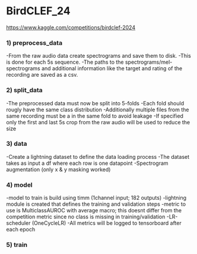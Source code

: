 # BirdCLEF_24

https://www.kaggle.com/competitions/birdclef-2024

### 1) preprocess_data
-From the raw audio data create spectrograms and save them to disk.
-This is done for each 5s sequence.
-The paths to the spectrograms/mel-spectrograms and additional information like the target and rating of the recording are saved as a csv.

### 2) split_data
-The preprocessed data must now be split into 5-folds
-Each fold should rougly have the same class distribution
-Additionally multiple files from the same recording must be a in the same fold to avoid leakage
-If specified only the first and last 5s crop from the raw audio will be used to reduce the size

### 3) data
-Create a lightning dataset to define the data loading process
-The dataset takes as input a df where each row is one datapoint
-Spectrogram augmentation (only x & y masking worked)

### 4) model
-model to train is build using timm (1channel input; 182 outputs)
-lightning module is created that defines the training and validation steps
-metric to use is MulticlassAUROC with average macro; this doesnt differ from the competition metric since no class is missing in training/validation
-LR-scheduler (OneCycleLR)
-All metrics will be logged to tensorboard after each epoch

### 5) train

